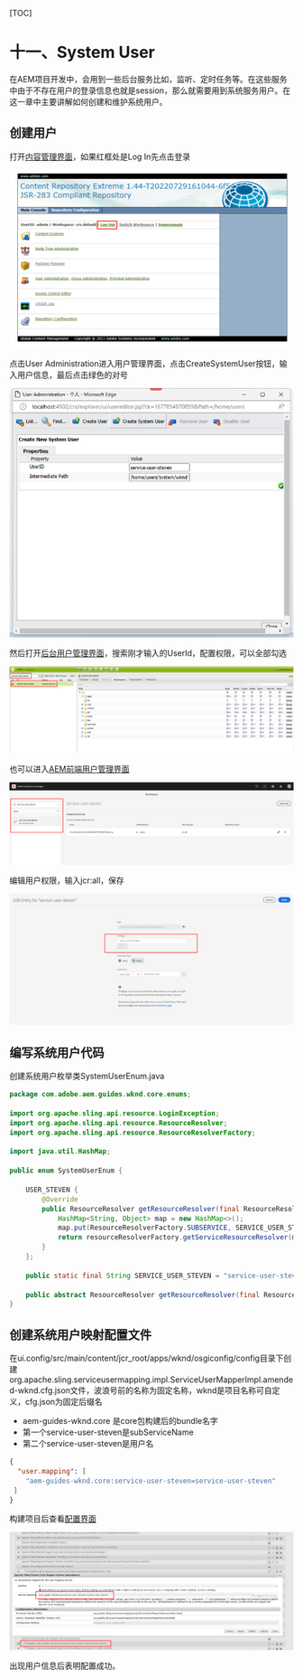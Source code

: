 [TOC]

# 十一、System User

在AEM项目开发中，会用到一些后台服务比如，监听、定时任务等。在这些服务中由于不存在用户的登录信息也就是session，那么就需要用到系统服务用户。在这一章中主要讲解如何创建和维护系统用户。

## 创建用户

打开[内容管理界面](http://localhost:4502/crx/explorer/index.jsp)，如果红框处是Log In先点击登录

![image-20230303224705780](./assets/image-20230303224705780.png)

点击User Administration进入用户管理界面，点击CreateSystemUser按钮，输入用户信息，最后点击绿色的对号

![image-20230303224841717](./assets/image-20230303224841717.png)

然后打开[后台用户管理界面](http://localhost:4502/useradmin)，搜索刚才输入的UserId，配置权限，可以全部勾选

![image-20230303224954921](./assets/image-20230303224954921.png)

也可以进入[AEM前端用户管理界面](http://localhost:4502/security/permissions.html/principal/everyone)

![image-20230303225131391](./assets/image-20230303225131391.png)

编辑用户权限，输入jcr:all，保存

![image-20230303225237447](./assets/image-20230303225237447.png)

## 编写系统用户代码

创建系统用户枚举类SystemUserEnum.java

```java
package com.adobe.aem.guides.wknd.core.enums;

import org.apache.sling.api.resource.LoginException;
import org.apache.sling.api.resource.ResourceResolver;
import org.apache.sling.api.resource.ResourceResolverFactory;

import java.util.HashMap;

public enum SystemUserEnum {

    USER_STEVEN {
        @Override
        public ResourceResolver getResourceResolver(final ResourceResolverFactory resourceResolverFactory) throws LoginException {
            HashMap<String, Object> map = new HashMap<>();
            map.put(ResourceResolverFactory.SUBSERVICE, SERVICE_USER_STEVEN);
            return resourceResolverFactory.getServiceResourceResolver(map);
        }
    };

    public static final String SERVICE_USER_STEVEN = "service-user-steven";

    public abstract ResourceResolver getResourceResolver(final ResourceResolverFactory resourceResolverFactory) throws LoginException;
}
```

## 创建系统用户映射配置文件

在ui.config/src/main/content/jcr_root/apps/wknd/osgiconfig/config目录下创建org.apache.sling.serviceusermapping.impl.ServiceUserMapperImpl.amended-wknd.cfg.json文件，波浪号前的名称为固定名称，wknd是项目名称可自定义，cfg.json为固定后缀名

- aem-guides-wknd.core 是core包构建后的bundle名字
- 第一个service-user-steven是subServiceName 
- 第二个service-user-steven是用户名

```json
{
  "user.mapping": [
    "aem-guides-wknd.core:service-user-steven=service-user-steven"
 ]
}
```

构建项目后查看[配置界面](http://localhost:4502/system/console/configMgr)

![image-20230303225640847](./assets/image-20230303225640847.png)

出现用户信息后表明配置成功。
